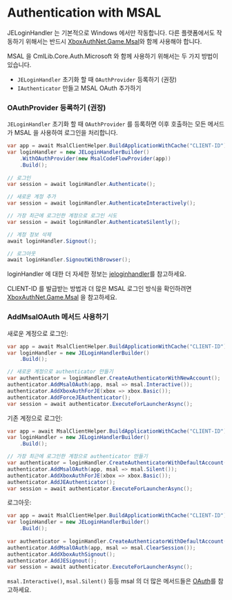 # Authentication with MSAL

JELoginHandler 는 기본적으로 Windows 에서만 작동합니다. 다른 플랫폼에서도 작동하기 위해서는 반드시 [XboxAuthNet.Game.Msal](../xboxauthnet.game.msal/README.md)와 함께 사용해야 합니다.

MSAL 을 CmlLib.Core.Auth.Microsoft 와 함께 사용하기 위해서는 두 가지 방법이 있습니다.

* `JELoginHandler` 초기화 할 때 `OAuthProvider` 등록하기 (권장)
* `IAuthenticator` 만들고 MSAL OAuth 추가하기

### OAuthProvider 등록하기 (권장)

`JELoginHandler` 초기화 할 때 `OAuthProvider` 를 등록하면 이후 호출하는 모든 메서드가 MSAL 을 사용하여 로그인을 처리합니다.

```csharp
var app = await MsalClientHelper.BuildApplicationWithCache("CLIENT-ID");
var loginHandler = new JELoginHandlerBuilder()
    .WithOAuthProvider(new MsalCodeFlowProvider(app))
    .Build();
    
// 로그인
var session = await loginHandler.Authenticate();

// 새로운 계정 추가
var session = await loginHandler.AuthenticateInteractively();

// 가장 최근에 로그인한 계정으로 로그인 시도 
var session = await loginHandler.AuthenticateSilently();

// 계정 정보 삭제
await loginHandler.Signout();

// 로그아웃
await loginHandler.SignoutWithBrowser();
```

loginHandler 에 대한 더 자세한 정보는 [jeloginhandler](jeloginhandler.md)를 참고하세요.

CLIENT-ID 를 발급받는 방법과 더 많은 MSAL 로그인 방식을 확인하려면 [XboxAuthNet.Game.Msal](../xboxauthnet.game.msal/README.md) 을 참고하세요.

### AddMsalOAuth 메서드 사용하기

새로운 계정으로 로그인:

```csharp
var app = await MsalClientHelper.BuildApplicationWithCache("CLIENT-ID");
var loginHandler = new JELoginHandlerBuilder()
    .Build();

// 새로운 계정으로 authenticator 만들기
var authenticator = loginHandler.CreateAuthenticatorWithNewAccount();
authenticator.AddMsalOAuth(app, msal => msal.Interactive());
authenticator.AddXboxAuthForJE(xbox => xbox.Basic());
authenticator.AddForceJEAuthenticator();
var session = await authenticator.ExecuteForLauncherAsync();
```

기존 계정으로 로그인:

```csharp
var app = await MsalClientHelper.BuildApplicationWithCache("CLIENT-ID");
var loginHandler = new JELoginHandlerBuilder()
    .Build();

// 가장 최근에 로그인한 계정으로 authenticator 만들기
var authenticator = loginHandler.CreateAuthenticatorWithDefaultAccount();
authenticator.AddMsalOAuth(app, msal => msal.Silent());
authenticator.AddXboxAuthForJE(xbox => xbox.Basic());
authenticator.AddJEAuthenticator();
var session = await authenticator.ExecuteForLauncherAsync();
```

로그아웃:

```csharp
var app = await MsalClientHelper.BuildApplicationWithCache("CLIENT-ID");
var loginHandler = new JELoginHandlerBuilder()
    .Build();
    
var authenticator = loginHandler.CreateAuthenticatorWithDefaultAccount();
authenticator.AddMsalOAuth(app, msal => msal.ClearSession());
authenticator.AddXboxAuthSignout();
authenticator.AddJESignout();
var session = await authenticator.ExecuteForLauncherAsync();
```

`msal.Interactive()`, `msal.Silent()` 등등 msal 의 더 많은 메서드들은 [OAuth](../xboxauthnet.game.msal/oauth.md)를 참고하세요.